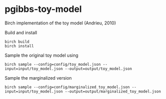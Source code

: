 # pgibbs-toy-model
Birch implementation of the toy model (Andrieu, 2010)

Build and install
```
birch build
birch install
```

Sample the original toy model using
```
birch sample --config=config/toy_model.json --input=input/toy_model.json --output=output/toy_model.json
```

Sample the marginalized version
```
birch sample --config=config/marginalized_toy_model.json --input=input/toy_model.json --output=output/marginalized_toy_model.json
```
